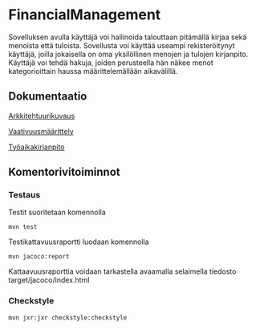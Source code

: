 # FinancialManagement

Sovelluksen avulla käyttäjä voi hallinoida talouttaan pitämällä kirjaa sekä menoista että tuloista. Sovellusta voi käyttää useampi rekisteröitynyt käyttäjä, joilla jokaisella on oma yksilöllinen menojen ja tulojen kirjanpito. Käyttäjä voi tehdä hakuja, joiden perusteella hän näkee menot kategorioittain haussa määrittelemällään aikavälillä. 


## Dokumentaatio

[Arkkitehtuurikuvaus](/dokumentointi/arkkitehtuurikuvaus.md)

[Vaativuusmäärittely](/dokumentointi/vaativuusmaarittely.md)

[Työaikakirjanpito](/dokumentointi/tuntikirjanpito.md)



## Komentorivitoiminnot

### Testaus

Testit suoritetaan komennolla

`mvn test`

Testikattavuusraportti luodaan komennolla

`mvn jacoco:report`

Kattaavuusraporttia voidaan tarkastella avaamalla selaimella tiedosto target/jacoco/index.html



### Checkstyle

`mvn jxr:jxr checkstyle:checkstyle`
